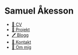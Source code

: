 ---
---

<div id="home">

# Samuel Åkesson

- [💼 CV](cv.pdf)
- [📂 Projekt](projekt)
- [🖊️ Blogg](blogg)
- [💌 Kontakt](kontakt)
- [🔎 Om mig](om-mig)

</div>
